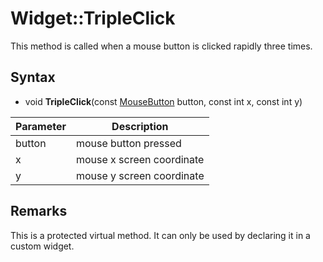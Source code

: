 # Widget::TripleClick

This method is called when a mouse button is clicked rapidly three times.

## Syntax

- void **TripleClick**(const [MouseButton](Constants#MouseButton) button, const int x, const int y)

| Parameter | Description |
|---|---|
| button | mouse button pressed |
| x | mouse x screen coordinate |
| y | mouse y screen coordinate |

## Remarks

This is a protected virtual method. It can only be used by declaring it in a custom widget.

